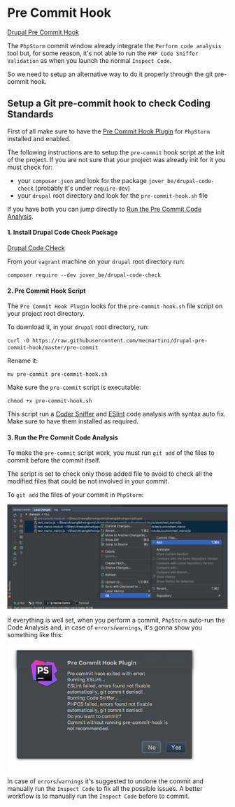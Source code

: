 # Pre Commit Hook

[Drupal Pre Commit Hook](https://github.com/mecmartini/drupal-pre-commit-hook/blob/master/pre-commit)

The `PhpStorm` commit window already integrate the `Perform code analysis` tool but, for some reason, it's not able to run the `PHP Code Sniffer Validation` as when you launch the normal `Inspect Code`.

So we need to setup an alternative way to do it properly through the git pre-commit hook.

## Setup a Git pre-commit hook to check Coding Standards

First of all make sure to have the [Pre Commit Hook Plugin](drupal_vm_phpstorm.md#pre-commit-hook-plugin) for `PhpStorm` installed and enabled.

The following instructions are to setup the `pre-commit` hook script at the init of the project. If you are not sure that your project was already init for it you must check for:

* your `composer.json` and look for the package `jover_be/drupal-code-check` (probably it's under `require-dev`)
* your `drupal` root directory and look for the `pre-commit-hook.sh` file

If you have both you can jump directly to [Run the Pre Commit Code Analysis](drupal_vm_codersniffer.md#3-run-the-pre-commit-code-analysis).

#### 1. Install Drupal Code Check Package

[Drupal Code CHeck](https://packagist.org/packages/jover_be/drupal-code-check)

From your `vagrant` machine on your `drupal` root directory run:

    composer require --dev jover_be/drupal-code-check

#### 2. Pre Commit Hook Script

The `Pre Commit Hook Plugin` looks for the `pre-commit-hook.sh` file script on your project root directory.

To download it, in your `drupal` root directory, run:

    curl -O https://raw.githubusercontent.com/mecmartini/drupal-pre-commit-hook/master/pre-commit

Rename it:

    mv pre-commit pre-commit-hook.sh

Make sure the `pre-commit` script is executable:

    chmod +x pre-commit-hook.sh

This script run a [Coder Sniffer](drupal_vm_codersniffer.md) and [ESlint](drupal_vm_eslint.md) code analysis with syntax auto fix. Make sure to have them installed as required.

#### 3. Run the Pre Commit Code Analysis

To make the `pre-commit` script work, you must run `git add` of the files to commit before the commit itself.

The script is set to check only those added file to avoid to check all the modified files that could be not involved in your commit.

To `git add` the files of your commit in `PhpStorm`:

![PhpStorm Git Add](../img/drupal/phpstorm_47.png "PhpStorm Git Add")

If everything is well set, when you perform a commit, `PhpStorm` auto-run the Code Analysis and, in case of `errors`/`warnings`, it's gonna show you something like this:

![PHP Code Sniffer Validation](../img/drupal/phpstorm_46.png "PHP Code Sniffer Validation")

In case of `errors`/`warnings` it's suggested to undone the commit and manually run the `Inspect Code` to fix all the possible issues. A better workflow is to manually run the `Inspect Code` before to commit.